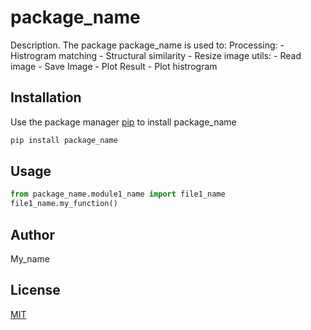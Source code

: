# package_name

Description. 
The package package_name is used to:
	Processing:
	- Histrogram matching
	- Structural similarity
	- Resize image
	utils:
		- Read image
		- Save Image
		- Plot Result
		- Plot histrogram

## Installation

Use the package manager [pip](https://pip.pypa.io/en/stable/) to install package_name

```bash
pip install package_name
```

## Usage

```python
from package_name.module1_name import file1_name
file1_name.my_function()
```

## Author
My_name

## License
[MIT](https://choosealicense.com/licenses/mit/)